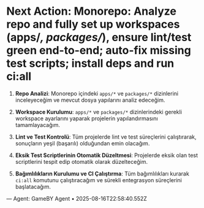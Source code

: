 # Next Action: Monorepo: Analyze repo and fully set up workspaces (apps/*, packages/*), ensure lint/test green end-to-end; auto-fix missing test scripts; install deps and run ci:all

1. **Repo Analizi**: Monorepo içindeki `apps/*` ve `packages/*` dizinlerini inceleyeceğim ve mevcut dosya yapılarını analiz edeceğim.

2. **Workspace Kurulumu**: `apps/*` ve `packages/*` dizinlerindeki gerekli workspace ayarlarını yaparak projelerin yapılandırmasını tamamlayacağım.

3. **Lint ve Test Kontrolü**: Tüm projelerde lint ve test süreçlerini çalıştırarak, sonuçların yeşil (başarılı) olduğundan emin olacağım.

4. **Eksik Test Scriptlerinin Otomatik Düzeltmesi**: Projelerde eksik olan test scriptlerini tespit edip otomatik olarak düzelteceğim.

5. **Bağımlılıkların Kurulumu ve CI Çalıştırma**: Tüm bağımlılıkları kurarak `ci:all` komutunu çalıştıracağım ve sürekli entegrasyon süreçlerini başlatacağım.

— Agent: GameBY Agent • 2025-08-16T22:58:40.552Z
